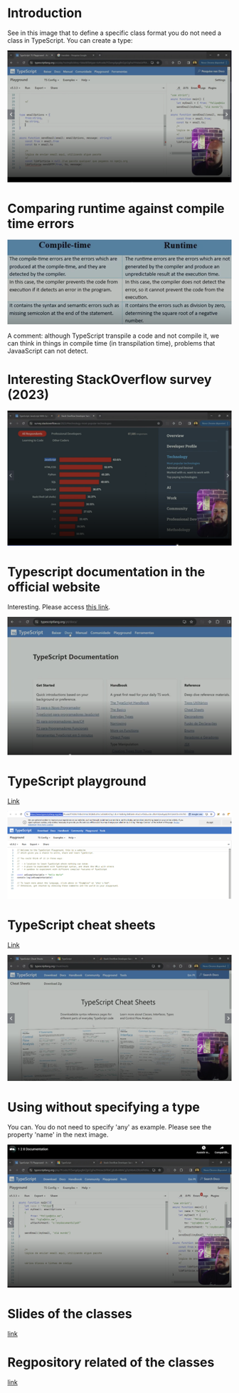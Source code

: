 # Introduction

See in this image that to define a specific class format you do not need a class in TypeScript. You can create a type:

![using type](images/using-type.png)


# Comparing runtime against compile time errors

![compile time x runtime errors](images/errors--compile-tyle-x-runtime.png)

A comment: although TypeScript transpile a code and not compile it, we can think in things in compile time (in transpilation time), problems that JavaaScript can not detect.


# Interesting StackOverflow survey (2023)

![StackOverFlow survey - 2023](images/2023-stackoverflow-survey.png)


# Typescript documentation in the official website

Interesting. Please access [this link](https://www.typescriptlang.org/docs/).

![TypeScript documentation](images/interesting-typescript-documentation.png)


# TypeScript playground

[Link](https://www.typescriptlang.org/play/)

![playground](images/playground.png)


# TypeScript cheat sheets

[Link](https://www.typescriptlang.org/cheatsheets/)

![cheat sheets](images/cheat-sheets.png)


# Using without specifying a type

You can. You do not need to specify 'any' as example. Please see the property 'name' in the next image.

![without-type](images/without-a-type.png)


# Slides of the classes

[link](https://hermes.dio.me/files/assets/5f9d9e9d-ea07-43ed-97ee-3d3b5a113f0a.pptx)


# Regpository related of the classes

[link](https://github.com/digitalinnovationone/formacao-nodejs/tree/main/10-typescript)
